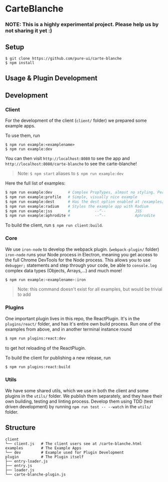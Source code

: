# CarteBlanche

### NOTE: This is a highly experimental project. Please help us by not sharing it yet :)

## Setup

```
$ git clone https://github.com/pure-ui/carte-blanche
$ npm install
```

## Usage & Plugin Development

## Development

### Client

For the development of the client (`client/` folder) we prepared some example apps.

To use them, run

```
$ npm run example:<examplename>
$ npm run example:dev
```

You can then visit `http://localhost:8080` to see the app and `http://localhost:8080/carte-blanche` to see the carte-blanche!

> Note: `$ npm start` aliases to `$ npm run example:dev`

Here the full list of examples:

```sh
$ npm run example:dev       # Complex PropTypes, almost no styling. Perfect for dev
$ npm run example:profile   # Simple, visually nice example
$ npm run example:dest      # Has the dest option enabled at /examples/
$ npm run example:radium    # Styles the example app with Radium
$ npm run example:jss       #           --“--             JSS
$ npm run example:aphrodite #           --“--             Aphrodite
```

To build the client, run `$ npm run client:build`.

### Core

We use `iron-node` to develop the webpack plugin. (`webpack-plugin/` folder) `iron-node` runs your Node process in Electron, meaning you get access to the full Chrome DevTools for the Node process. This allows you to use `debugger;` statements and step through your code, be able to `console.log` complex data types (Objects, Arrays,…) and much more!

```sh
$ npm run example:<examplename>:iron
```

> Note: this command doesn't exist for all examples, but would be trivial to add

### Plugins

One important plugin lives in this repo, the ReactPlugin. It's in the `plugins/react/` folder, and has it's entire own build process. Run one of the examples from above, and in another terminal instance round

```sh
$ npm run plugins:react:dev
```

to get hot reloading of the ReactPlugin.

To build the client for publishing a new release, run

```sh
$ npm run plugins:react:build
```

### Utils

We have some shared utils, which we use in both the client and some plugins in the `utils/` folder. We publish them separately, and they have their own building, testing and linting process. Develop them using TDD (test driven development) by running `npm run test -- --watch` in the `utils/` folder.

## Structure

```
client
└── client.js   # The client users see at /carte-blanche.html
examples        # The Example Apps
└── dev         # Example used for Plugin Development
plugin          # The Plugin itself
├── entry-loader.js
├── entry.js
├── loader.js
└── carte-blanche-plugin.js
```

